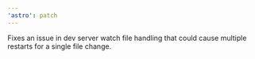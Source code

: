 ```yaml
---
'astro': patch
---
```


Fixes an issue in dev server watch file handling that could cause multiple restarts for a single file change.
